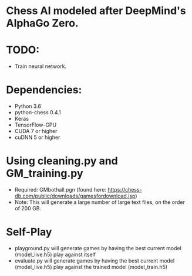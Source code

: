 # Chess AI modeled after DeepMind's AlphaGo Zero.

# TODO:
* Train neural network.

# Dependencies:
* Python 3.6
* python-chess 0.4.1
* Keras 
* TensorFlow-GPU
* CUDA 7 or higher
* cuDNN 5 or higher

# Using cleaning.py and GM_training.py
* Required: GMbothall.pgn (found here: https://chess-db.com/public/downloads/gamesfordownload.jsp)
* Note: This will generate a large number of large text files, on the order of 200 GB. 

# Self-Play
* playground.py will generate games by having the best current model (model\_live.h5) play against itself
* evaluate.py will generate games by having the best current model (model\_live.h5) play against the trained model (model\_train.h5)
